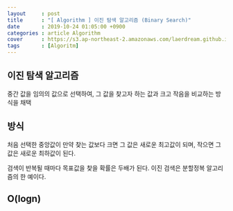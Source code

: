 ```yaml
---
layout     : post
title      : "[ Algorithm ] 이진 탐색 알고리즘 (Binary Search)"
date       : 2019-10-24 01:05:00 +0900
categories : article Algorithm
cover      : https://s3.ap-northeast-2.amazonaws.com/laerdream.github.io/cover/algorithm.jpg
tags       : [Algoritm]
---
```


## 이진 탐색 알고리즘
중간 값을 임의의 값으로 선택하여, 그 값을 찾고자 하는 값과 크고 작음을 비교하는 방식을 채택

## 방식
처음 선택한 중앙값이 만약 찾는 값보다 크면 그 값은 새로운 최고값이 되며, 작으면 그 값은 새로운 최하값이 된다.

검색이 반복될 때마다 목표값을 찾을 확률은 두배가 된다. 이진 검색은 분할정복 알고리즘의 한 예이다.

## O(logn)

